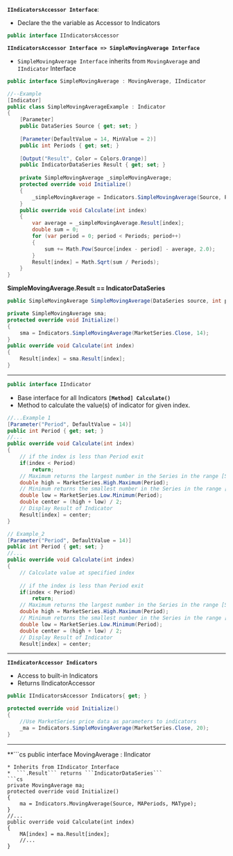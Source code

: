 **```IIndicatorsAccessor Interface```**: 
* Declare the the variable as Accessor to Indicators
```cs
public interface IIndicatorsAccessor
```
**```IIndicatorsAccessor Interface => SimpleMovingAverage Interface```**
* ```SimpleMovingAverage Interface``` inherits from ```MovingAverage``` and ```IIndicator``` Interface
```cs
public interface SimpleMovingAverage : MovingAverage, IIndicator

//--Example
[Indicator]
public class SimpleMovingAverageExample : Indicator
{
    [Parameter]
    public DataSeries Source { get; set; }
    
    [Parameter(DefaultValue = 14, MinValue = 2)]
    public int Periods { get; set; }
    
    [Output("Result", Color = Colors.Orange)]
    public IndicatorDataSeries Result { get; set; }
    
    private SimpleMovingAverage _simpleMovingAverage;
    protected override void Initialize()
    {
        _simpleMovingAverage = Indicators.SimpleMovingAverage(Source, Periods);
    }
    public override void Calculate(int index)
    {
        var average = _simpleMovingAverage.Result[index];
        double sum = 0;
        for (var period = 0; period < Periods; period++)
        {
            sum += Math.Pow(Source[index - period] - average, 2.0);
        }
        Result[index] = Math.Sqrt(sum / Periods);
    }
}
```
**SimpleMovingAverage.Result == IndicatorDataSeries**
```cs
public SimpleMovingAverage SimpleMovingAverage(DataSeries source, int periods)

private SimpleMovingAverage sma;
protected override void Initialize()
{
    sma = Indicators.SimpleMovingAverage(MarketSeries.Close, 14);
}
public override void Calculate(int index)
{
    Result[index] = sma.Result[index]; 
}
```
---
```cs
public interface IIndicator
```
* Base interface for all Indicators
**```[Method] Calculate()```**
* Method to calculate the value(s) of indicator for given index.
```cs
//...Example 1
[Parameter("Period", DefaultValue = 14)]
public int Period { get; set; }
//...
public override void Calculate(int index)
{
    // if the index is less than Period exit
    if(index < Period)
        return;
    // Maximum returns the largest number in the Series in the range [Series[index-Period], Series[index]]
    double high = MarketSeries.High.Maximum(Period);
    // Minimum returns the smallest number in the Series in the range [index - Period, index]
    double low = MarketSeries.Low.Minimum(Period);
    double center = (high + low) / 2;
    // Display Result of Indicator
    Result[index] = center;
}

// Example_2
[Parameter("Period", DefaultValue = 14)]
public int Period { get; set; }
//...
public override void Calculate(int index)
{
    // Calculate value at specified index
    
    // if the index is less than Period exit
    if(index < Period)
        return;
    // Maximum returns the largest number in the Series in the range [Series[index-Period], Series[index]]
    double high = MarketSeries.High.Maximum(Period);
    // Minimum returns the smallest number in the Series in the range [index - Period, index]
    double low = MarketSeries.Low.Minimum(Period);
    double center = (high + low) / 2;
    // Display Result of Indicator
    Result[index] = center;
```
---
**```IIndicatorAccessor Indicators```**
* Access to built-in Indicators
* Returns IIndicatorAccessor
```cs
public IIndicatorsAccessor Indicators{ get; }

protected override void Initialize()
{
    //Use MarketSeries price data as parameters to indicators
    _ma = Indicators.SimpleMovingAverage(MarketSeries.Close, 20);
}
```
---
**```cs
public interface MovingAverage : IIndicator
```**
* Inherits from IIndicator Interface
*  ```.Result``` returns ```IndicatorDataSeries```
```cs
private MovingAverage ma;
protected override void Initialize()
{
    ma = Indicators.MovingAverage(Source, MAPeriods, MAType);
}
//...
public override void Calculate(int index)
{
    MA[index] = ma.Result[index];   
    //...
}
```

